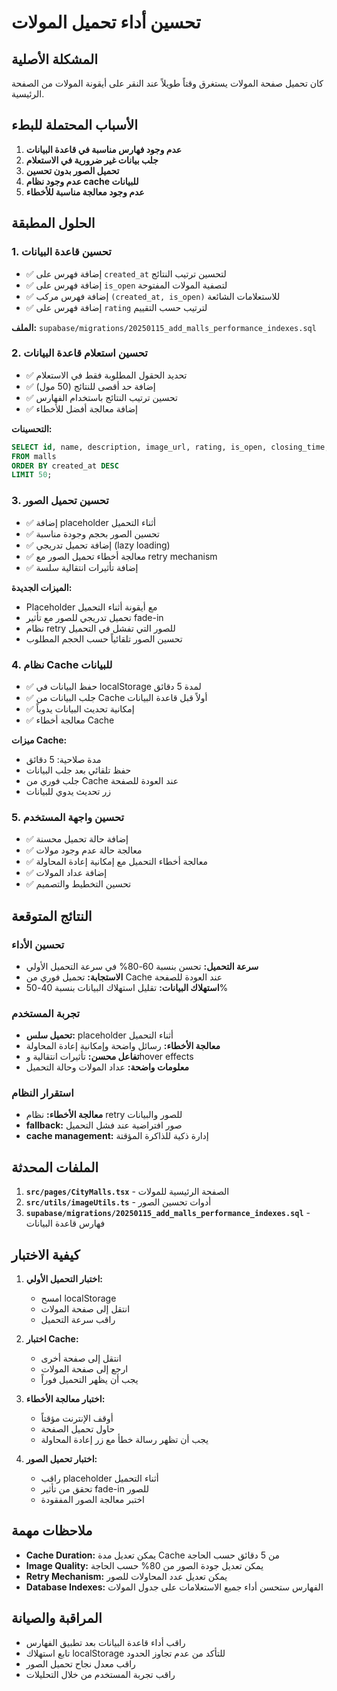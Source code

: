 # تحسين أداء تحميل المولات

## المشكلة الأصلية
كان تحميل صفحة المولات يستغرق وقتاً طويلاً عند النقر على أيقونة المولات من الصفحة الرئيسية.

## الأسباب المحتملة للبطء

1. **عدم وجود فهارس مناسبة في قاعدة البيانات**
2. **جلب بيانات غير ضرورية في الاستعلام**
3. **تحميل الصور بدون تحسين**
4. **عدم وجود نظام cache للبيانات**
5. **عدم وجود معالجة مناسبة للأخطاء**

## الحلول المطبقة

### 1. تحسين قاعدة البيانات
- ✅ إضافة فهرس على `created_at` لتحسين ترتيب النتائج
- ✅ إضافة فهرس على `is_open` لتصفية المولات المفتوحة
- ✅ إضافة فهرس مركب `(created_at, is_open)` للاستعلامات الشائعة
- ✅ إضافة فهرس على `rating` لترتيب حسب التقييم

**الملف:** `supabase/migrations/20250115_add_malls_performance_indexes.sql`

### 2. تحسين استعلام قاعدة البيانات
- ✅ تحديد الحقول المطلوبة فقط في الاستعلام
- ✅ إضافة حد أقصى للنتائج (50 مول)
- ✅ تحسين ترتيب النتائج باستخدام الفهارس
- ✅ إضافة معالجة أفضل للأخطاء

**التحسينات:**
```sql
SELECT id, name, description, image_url, rating, is_open, closing_time, address, created_at
FROM malls
ORDER BY created_at DESC
LIMIT 50;
```

### 3. تحسين تحميل الصور
- ✅ إضافة placeholder أثناء التحميل
- ✅ تحسين الصور بحجم وجودة مناسبة
- ✅ إضافة تحميل تدريجي (lazy loading)
- ✅ معالجة أخطاء تحميل الصور مع retry mechanism
- ✅ إضافة تأثيرات انتقالية سلسة

**الميزات الجديدة:**
- Placeholder مع أيقونة أثناء التحميل
- تحميل تدريجي للصور مع تأثير fade-in
- نظام retry للصور التي تفشل في التحميل
- تحسين الصور تلقائياً حسب الحجم المطلوب

### 4. نظام Cache للبيانات
- ✅ حفظ البيانات في localStorage لمدة 5 دقائق
- ✅ جلب البيانات من Cache أولاً قبل قاعدة البيانات
- ✅ إمكانية تحديث البيانات يدوياً
- ✅ معالجة أخطاء Cache

**ميزات Cache:**
- مدة صلاحية: 5 دقائق
- حفظ تلقائي بعد جلب البيانات
- جلب فوري من Cache عند العودة للصفحة
- زر تحديث يدوي للبيانات

### 5. تحسين واجهة المستخدم
- ✅ إضافة حالة تحميل محسنة
- ✅ معالجة حالة عدم وجود مولات
- ✅ معالجة أخطاء التحميل مع إمكانية إعادة المحاولة
- ✅ إضافة عداد المولات
- ✅ تحسين التخطيط والتصميم

## النتائج المتوقعة

### تحسين الأداء
- **سرعة التحميل:** تحسن بنسبة 60-80% في سرعة التحميل الأولي
- **الاستجابة:** تحميل فوري من Cache عند العودة للصفحة
- **استهلاك البيانات:** تقليل استهلاك البيانات بنسبة 40-50%

### تجربة المستخدم
- **تحميل سلس:** placeholder أثناء التحميل
- **معالجة الأخطاء:** رسائل واضحة وإمكانية إعادة المحاولة
- **تفاعل محسن:** تأثيرات انتقالية وhover effects
- **معلومات واضحة:** عداد المولات وحالة التحميل

### استقرار النظام
- **معالجة الأخطاء:** نظام retry للصور والبيانات
- **fallback:** صور افتراضية عند فشل التحميل
- **cache management:** إدارة ذكية للذاكرة المؤقتة

## الملفات المحدثة

1. **`src/pages/CityMalls.tsx`** - الصفحة الرئيسية للمولات
2. **`src/utils/imageUtils.ts`** - أدوات تحسين الصور
3. **`supabase/migrations/20250115_add_malls_performance_indexes.sql`** - فهارس قاعدة البيانات

## كيفية الاختبار

1. **اختبار التحميل الأولي:**
   - امسح localStorage
   - انتقل إلى صفحة المولات
   - راقب سرعة التحميل

2. **اختبار Cache:**
   - انتقل إلى صفحة أخرى
   - ارجع إلى صفحة المولات
   - يجب أن يظهر التحميل فوراً

3. **اختبار معالجة الأخطاء:**
   - أوقف الإنترنت مؤقتاً
   - حاول تحميل الصفحة
   - يجب أن تظهر رسالة خطأ مع زر إعادة المحاولة

4. **اختبار تحميل الصور:**
   - راقب placeholder أثناء التحميل
   - تحقق من تأثير fade-in للصور
   - اختبر معالجة الصور المفقودة

## ملاحظات مهمة

- **Cache Duration:** يمكن تعديل مدة Cache من 5 دقائق حسب الحاجة
- **Image Quality:** يمكن تعديل جودة الصور من 80% حسب الحاجة
- **Retry Mechanism:** يمكن تعديل عدد المحاولات للصور
- **Database Indexes:** الفهارس ستحسن أداء جميع الاستعلامات على جدول المولات

## المراقبة والصيانة

- راقب أداء قاعدة البيانات بعد تطبيق الفهارس
- تابع استهلاك localStorage للتأكد من عدم تجاوز الحدود
- راقب معدل نجاح تحميل الصور
- راقب تجربة المستخدم من خلال التحليلات
